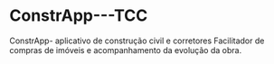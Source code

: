 # ConstrApp---TCC
ConstrApp- aplicativo de construção civil e corretores
Facilitador de compras de imóveis e acompanhamento da evolução da obra.
